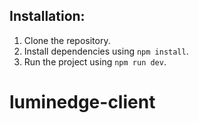 ## Installation:

1. Clone the repository.
2. Install dependencies using `npm install`.
3. Run the project using `npm run dev`.
# luminedge-client
